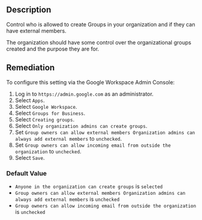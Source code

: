 ## Description

Control who is allowed to create Groups in your organization and if they can have external members.

The organization should have some control over the organizational groups created and the purpose they are for.

## Remediation

To configure this setting via the Google Workspace Admin Console:

1. Log in to `https://admin.google.com` as an administrator.
2. Select `Apps`.
3. Select `Google Workspace`.
4. Select `Groups for Business`.
5. Select `Creating groups`.
6. Select `Only organization admins can create groups`.
7. Set `Group owners can allow external members Organization admins can always add external members` to `unchecked`.
8. Set `Group owners can allow incoming email from outside the organization` to `unchecked`.
6. Select `Save`.

### Default Value

- `Anyone in the organization can create groups` is `selected`
- `Group owners can allow external members Organization admins can always add external members` is `unchecked`
- `Group owners can allow incoming email from outside the organization` is `unchecked`